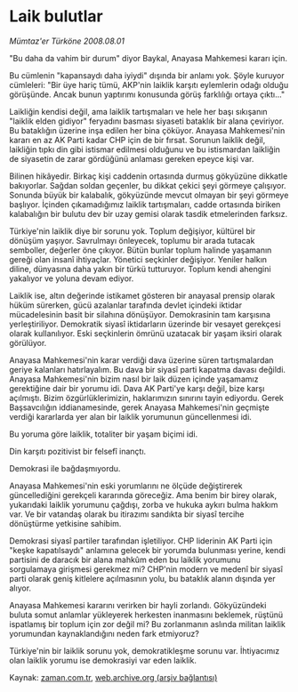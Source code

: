 # Laik bulutlar

*Mümtaz'er Türköne 2008.08.01*

<tr><td class="metin" colspan="2" style="padding-top: 20px; padding-left: 5px; padding-right: 10px;">"Bu daha da vahim bir durum" diyor Baykal, Anayasa Mahkemesi kararı için.</td></tr><tr><td class="metin" colspan="2" style="padding-top: 20px; padding-left: 5px; padding-right: 10px;"><p>Bu cümlenin "kapansaydı daha iyiydi" dışında bir anlamı yok. Şöyle kuruyor cümleleri: "Bir üye hariç tümü, AKP'nin laiklik karşıtı eylemlerin odağı olduğu görüşünde. Ancak bunun yaptırımı konusunda görüş farklılığı ortaya çıktı..."
<p>Laikliğin kendisi değil, ama laiklik tartışmaları ve hele her başı sıkışanın "laiklik elden gidiyor" feryadını basması siyaseti bataklık bir alana çeviriyor. Bu bataklığın üzerine inşa edilen her bina çöküyor. Anayasa Mahkemesi'nin kararı en az AK Parti kadar CHP için de bir fırsat. Sorunun laiklik değil, laikliğin tıpkı din gibi istismar edilmesi olduğunu ve bu istismardan laikliğin de siyasetin de zarar gördüğünü anlaması gereken epeyce kişi var.
<p>Bilinen hikâyedir. Birkaç kişi caddenin ortasında durmuş gökyüzüne dikkatle bakıyorlar. Sağdan soldan geçenler, bu dikkat çekici şeyi görmeye çalışıyor. Sonunda büyük bir kalabalık, gökyüzünde mevcut olmayan bir şeyi görmeye başlıyor. İçinden çıkamadığımız laiklik tartışmaları, cadde ortasında biriken kalabalığın bir bulutu dev bir uzay gemisi olarak tasdik etmelerinden farksız. 
<p>Türkiye'nin laiklik diye bir sorunu yok. Toplum değişiyor, kültürel bir dönüşüm yaşıyor. Savrulmayı önleyecek, toplumu bir arada tutacak semboller, değerler öne çıkıyor. Bütün bunlar toplum halinde yaşamanın gereği olan insanî ihtiyaçlar. Yönetici seçkinler değişiyor. Yeniler halkın diline, dünyasına daha yakın bir türkü tutturuyor. Toplum kendi ahengini yakalıyor ve yoluna devam ediyor. 
<p>Laiklik ise, altın değerinde istikamet gösteren bir anayasal prensip olarak hüküm sürerken, gücü azalanlar tarafında devlet içindeki iktidar mücadelesinin basit bir silahına dönüşüyor. Demokrasinin tam karşısına yerleştiriliyor. Demokratik siyasî iktidarların üzerinde bir vesayet gerekçesi olarak kullanılıyor. Eski seçkinlerin ömrünü uzatacak bir yaşam iksiri olarak görülüyor.
<p>Anayasa Mahkemesi'nin karar verdiği dava üzerine süren tartışmalardan geriye kalanları hatırlayalım. Bu dava bir siyasî parti kapatma davası değildi. Anayasa Mahkemesi'nin bizim nasıl bir laik düzen içinde yaşamamız gerektiğine dair bir yorumu idi. Dava AK Parti'ye karşı değil, bize karşı açılmıştı. Bizim özgürlüklerimizin, haklarımızın sınırını tayin ediyordu. Gerek Başsavcılığın iddianamesinde, gerek Anayasa Mahkemesi'nin geçmişte verdiği kararlarda yer alan bir laiklik yorumunun güncellenmesi idi. 
<p>Bu yoruma göre laiklik, totaliter bir yaşam biçimi idi. 
<p>Din karşıtı pozitivist bir felsefî inançtı.
<p>Demokrasi ile bağdaşmıyordu.
<p>Anayasa Mahkemesi'nin eski yorumlarını ne ölçüde değiştirerek güncellediğini gerekçeli kararında göreceğiz. Ama benim bir birey olarak, yukarıdaki laiklik yorumunu çağdışı, zorba ve hukuka aykırı bulma hakkım var. Ve bir vatandaş olarak bu itirazımı sandıkta bir siyasî tercihe dönüştürme yetkisine sahibim.
<p>Demokrasi siyasî partiler tarafından işletiliyor. CHP liderinin AK Parti için "keşke kapatılsaydı" anlamına gelecek bir yorumda bulunması yerine, kendi partisini de daracık bir alana mahkûm eden bu laiklik yorumunu sorgulamaya girişmesi gerekmez mi? CHP'nin modern ve medenî bir siyasî parti olarak geniş kitlelere açılmasının yolu, bu bataklık alanın dışında yer alıyor. 
<p>Anayasa Mahkemesi kararını verirken bir hayli zorlandı. Gökyüzündeki buluta somut anlamlar yükleyerek herkesten inanmasını beklemek, rüştünü ispatlamış bir toplum için zor değil mi? Bu zorlanmanın aslında militan laiklik yorumundan kaynaklandığını neden fark etmiyoruz?
<p>Türkiye'nin bir laiklik sorunu yok, demokratikleşme sorunu var. İhtiyacımız olan laiklik yorumu ise demokrasiyi var eden laiklik.<br/></p></p></p></p></p></p></p></p></p></p></p></p></p></td></tr>

Kaynak: [zaman.com.tr](http://zaman.com.tr/yazar.do?yazino=720937), [web.archive.org (arşiv bağlantısı)](http://web.archive.org/web/20080813151855/http://www.zaman.com.tr:80/yazar.do?yazino=720937)
